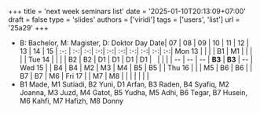 +++
title = 'next week seminars list'
date = '2025-01-10T20:13:09+07:00'
draft = false
type = 'slides'
authors = ['viridi']
tags = ['users', 'list']
url = '25a29'
+++
<!--more-->
+ B: Bachelor, M: Magister, D: Doktor
Day Date| 07 | 08 | 09 | 10 | 11 | 12 | 13 | 14 | 15 |
:-:     | :-:| :-:| :-:| :-:| :-:| :-:| :-:| :-:| :-:| 
Mon 13  |    |    |    | B1 | M1 |    |    |    |    |
Tue 14  |    |    |    | B2 | B2 | D1 | D1 | D1 | D1 |
&nbsp;  |    |    |    | -- | -- | -- | **B3** | **B3** | -- |
Wed 15  |    | B4 | B4 | M2 | M3 | M4 | B5 | B5 |    |
Thu 16  |    |    | M5 | B6 | B6 |    | B7 | B7 | M6 |
Fri 17  |    | M7 | M8 |    |    |    |    |    |    |
+ B1 Made, M1 Sutiadi, B2 Yuni, D1 Arfan, B3 Raden, B4 Syafiq, M2 Joanna, M3 Juzd, M4 Gatot, B5 Yudha, M5 Adhi, B6 Tegar, B7 Husein, M6 Kahfi, M7 Hafizh, M8 Donny
